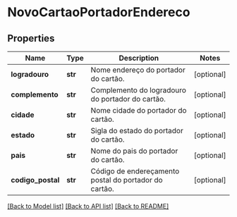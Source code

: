 # NovoCartaoPortadorEndereco

## Properties
Name | Type | Description | Notes
------------ | ------------- | ------------- | -------------
**logradouro** | **str** | Nome endereço do portador do cartão. | [optional] 
**complemento** | **str** | Complemento do logradouro do portador do cartão. | [optional] 
**cidade** | **str** | Nome cidade do portador do cartão. | [optional] 
**estado** | **str** | Sigla do estado do portador do cartão. | [optional] 
**pais** | **str** | Nome do pais do portador do cartão. | [optional] 
**codigo_postal** | **str** | Código de endereçamento postal do portador do cartão. | [optional] 

[[Back to Model list]](../README.md#documentation-for-models) [[Back to API list]](../README.md#documentation-for-api-endpoints) [[Back to README]](../README.md)



